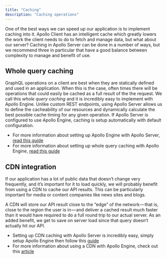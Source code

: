 ```yaml
---
title: "Caching"
description: "Caching operations"
---
```


One of the best ways we can speed up our application is to implement caching into it. Apollo Client has an intelligent cache which greatly lowers the work the client needs to do to fetch and manage data, but what about our server? Caching in Apollo Server can be done in a number of ways, but we recommend three in particular that have a good balance between complexity to manage and benefit of use.

<h2 id="whole-query">Whole query caching</h2>

GraphQL operations on a client are best when they are statically defined and used in an application. When this is the case, often times there will be operations that could easily be cached as a full result of the the request. We call this _whole query caching_ and it is incredibly easy to implement with Apollo Engine. Unlike custom REST endpoints, using Apollo Server allows us to define the cacheability of our resources and dynamically calculate the best possible cache timing for any given operation. If Apollo Server is configured to use Apollo Engine, caching is setup automatically with default configuration.

* For more information about setting up Apollo Engine with Apollo Server, [read this guide]()
* For more information about setting up whole query caching with Apollo Engine, [read this guide](https://www.apollographql.com/docs/engine/caching.html)

<h2 id="cdn-caching">CDN integration</h2>

If our application has a lot of public data that doesn’t change very frequently, and it’s important for it to load quickly, we will probably benefit from using a CDN to cache our API results. This can be particularly important for media or content companies like news sites and blogs.

A CDN will store our API result close to the “edge” of the network — that is, close to the region the user is in — and deliver a cached result much faster than it would have required to do a full round trip to our actual server. As an added benefit, we get to save on server load since that query doesn’t actually hit our API.

* Setting up CDN caching with Apollo Server is incredibly easy, simply setup Apollo Engine then follow this [guide](https://www.apollographql.com/docs/engine/cdn.html)
* For more information about using a CDN with Apollo Engine, check out this [article](https://dev-blog.apollodata.com/caching-graphql-results-in-your-cdn-54299832b8e2)
